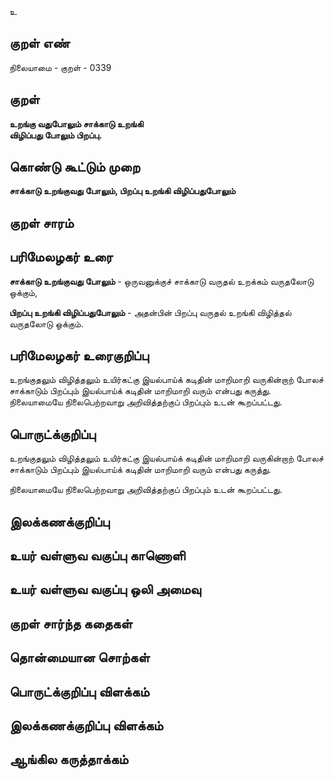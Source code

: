 உ

## குறள் எண் 

நிலையாமை - குறள் - 0339  

## குறள் 

**உறங்கு வதுபோலும் சாக்காடு உறங்கி  
விழிப்பது போலும் பிறப்பு.**

## கொண்டு கூட்டும் முறை

**சாக்காடு உறங்குவது போலும், பிறப்பு உறங்கி விழிப்பதுபோலும்**  

## குறள் சாரம் 


## பரிமேலழகர் உரை

**சாக்காடு உறங்குவது போலும்** - ஒருவனுக்குச் சாக்காடு வருதல் உறக்கம் வருதலோடு ஒக்கும்,  

**பிறப்பு உறங்கி விழிப்பதுபோலும்** - அதன்பின் பிறப்பு வருதல் உறங்கி விழித்தல் வருதலோடு ஒக்கும்.  


## பரிமேலழகர் உரைகுறிப்பு   

உறங்குதலும் விழித்தலும் உயிர்கட்கு இயல்பாய்க் கடிதின் மாறிமாறி வருகின்றாற் போலச் சாக்காடும் பிறப்பும் இயல்பாய்க் கடிதின் மாறிமாறி வரும் என்பது கருத்து.   
நிலையாமையே நிலைபெற்றவாறு அறிவித்தற்குப் பிறப்பும் உடன் கூறப்பட்டது.  
## பொருட்க்குறிப்பு 

உறங்குதலும் விழித்தலும் உயிர்கட்கு இயல்பாய்க் கடிதின் மாறிமாறி வருகின்றாற் போலச்  
சாக்காடும் பிறப்பும் இயல்பாய்க் கடிதின் மாறிமாறி வரும் என்பது கருத்து.    

நிலையாமையே நிலைபெற்றவாறு அறிவித்தற்குப் பிறப்பும் உடன் கூறப்பட்டது.    

## இலக்கணக்குறிப்பு  


## உயர் வள்ளுவ வகுப்பு காணொளி


## உயர் வள்ளுவ வகுப்பு ஒலி அமைவு 

 
## குறள் சார்ந்த கதைகள் 


## தொன்மையான சொற்கள்


## பொருட்க்குறிப்பு விளக்கம்


## இலக்கணக்குறிப்பு விளக்கம்


## ஆங்கில கருத்தாக்கம் 


